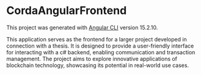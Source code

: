 # CordaAngularFrontend

This project was generated with [Angular CLI](https://github.com/angular/angular-cli) version 15.2.10.

This application serves as the frontend for a larger project developed in connection with a thesis. It is designed to provide a user-friendly interface for interacting with a c# backend, enabling communication and transaction management. The project aims to explore innovative applications of blockchain technology, showcasing its potential in real-world use cases.






